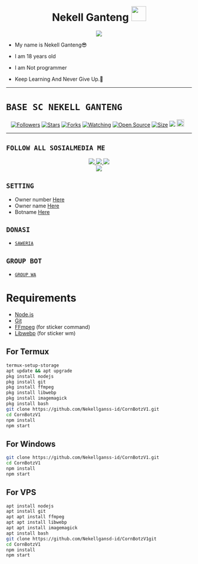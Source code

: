 <h1 align="center">Nekell Ganteng <img src="https://user-images.githubusercontent.com/1303154/88677602-1635ba80-d120-11ea-84d8-d263ba5fc3c0.gif" width="40px" alt=""><br></h1>
<p align="center">
<img src="https://i.gifer.com/origin/7f/7fa92594a17afc75554115884f33ac39.gif" />
</p>

<p align="center">

-  My name is Nekell Ganteng😎

-  I am 18 years old 

-  I am Not programmer
 
-  Keep Learning And Never Give Up.🤙
</p>

------

# ```BASE SC NEKELL GANTENG```
<p align="center">
<a href="https://github.com/Nekellganss-id/followers"><img title="Followers" src="https://img.shields.io/github/followers/NekellGanss?color=red&style=flat-square"></a>
<a href="https://github.com/Nekellganss-id/stargazers/"><img title="Stars" src="https://img.shields.io/github/stars/Nekellganss-id?color=blue&style=flat-square"></a>
<a href="https://github.com/Nekellganss-id/network/members"><img title="Forks" src="https://img.shields.io/github/forks/Nekellganss-id?color=red&style=flat-square"></a>
<a href="https://github.com/Nekellganss-id/watchers"><img title="Watching" src="https://img.shields.io/github/watchers/Nekellganss-id?label=Watchers&color=blue&style=flat-square"></a>
<a href="https://github.com/Nekellganss-id"><img title="Open Source" src="https://badges.frapsoft.com/os/v2/open-source.svg?v=103"></a>
<a href="https://github.com/Nekellganss-id/"><img title="Size" src="https://img.shields.io/github/repo-size/Nekellganss-id?style=flat-square&color=green"></a>
<a href="https://hits.seeyoufarm.com"><img src="https://hits.seeyoufarm.com/api/count/incr/badge.svg?url=https%3A%2F%2Fgithub.com%2FNekellganss-id%2FCornbotzV1&count_bg=%2379C83D&title_bg=%23555555&icon=probot.svg&icon_color=%2300FF6D&title=hits&edge_flat=false"/></a>
<a href="https://github.com/Nekellganss-id/graphs/commit-activity"><img height="20" src="https://img.shields.io/badge/Maintained%3F-yes-green.svg"></a>&nbsp;&nbsp;
</p>
<p align='center'>
    </p>

-------

## ```FOLLOW ALL SOSIALMEDIA ME```
<p align="center">
<a href="https://instagram.com/nekellgatau"><img src="https://img.shields.io/badge/Instagram-E4405F?style=for-the-badge&logo=instagram&logoColor=white"/> 
<a href="https://wa.me/6289695073357"><img src="https://img.shields.io/badge/WhatsApp-25D366?style=for-the-badge&logo=whatsapp&logoColor=white" />
<a href="https://facebook.com/Nekell-Ganss"><img src="https://img.shields.io/badge/Facebook Nekell Ganss-ff0000?style=for-the-badge&logo=facebook&logoColor=ff000000&link=https://facebook.com/Nekell-Ganss" /><br>
<a href="https://tiktok.com/@abcdefghijkell"><img src="https://img.shields.io/badge/Tiktok Nekell Yang Mana Emang?-black?style=for-the-badge&logo=tiktok&logoColor=ff000000&link=https://tiktok.com/@abcdefghijkell" /></a>
</p>

## ```SETTING```

- Owner number [Here](https://github.com/Nekellganss-id/CornBotzV1/blob/master/setting.json#L4)
- Owner name [Here](https://github.com/Nekellganss-id/CornBotzV1/blob/master/setting.json#L13)
- Botname [Here](https://github.com/Nekellganss-id/blob/master/setting.json#L14)

## ```DONASI```

- [`SAWERIA`](https://saweria.co/NekellGanss)

## ```GROUP BOT```

- [`GROUP WA`](https://chat.whatsapp.com/Ic6pEQRdDBE7ZztU7DobrE)

# Requirements
* [Node.js](https://nodejs.org/en/)
* [Git](https://git-scm.com/downloads)
* [FFmpeg](https://www.gyan.dev/ffmpeg/builds/) (for sticker command)
* [Libwebp](https://developers.google.com/speed/webp/download) (for sticker wm)

## For Termux
```bash
termux-setup-storage
apt update && apt upgrade
pkg install nodejs
pkg install git 
pkg install ffmpeg
pkg install libwebp 
pkg install imagemagick
pkg install bash
git clone https://github.com/Nekellganss-id/CornBotzV1.git
cd CornBotzV1
npm install
npm start
```
## For Windows
```bash
git clone https://github.com/Nekellganss-id/CornBotzV1.git
cd CornBotzV1
npm install
npm start
```
## For VPS
```bash
apt install nodejs 
apt install git 
apt apt install ffmpeg 
apt apt install libwebp 
apt apt install imagemagick
apt install bash
git clone https://github.com/Nekellgansd-id/CornBotzV1git
cd CornBotzV1
npm install
npm start
```

